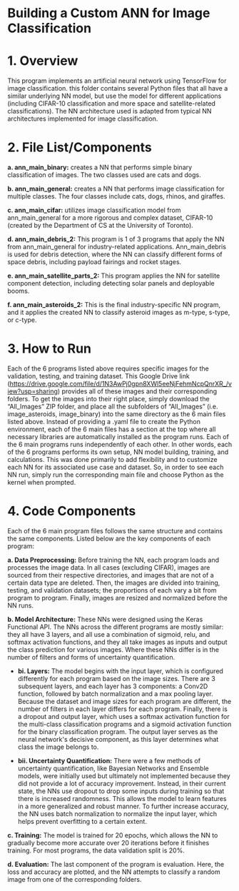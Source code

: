 # Building a Custom ANN for Image Classification

# **1. Overview** 

This program implements an artificial neural network using TensorFlow for image classification. this
folder contains several Python files that all have a similar underlying NN model, but use the model for
different applications (including CIFAR-10 classification and more space and satellite-related
classifications). The NN architecture used is adapted from typical NN architectures implemented for
image classification.


# **2. File List/Components**
   
**a. ann_main_binary:** creates a NN that performs simple binary classification of images. The two classes
used are cats and dogs.

**b. ann_main_general:** creates a NN that performs image classification for multiple classes. The four
classes include cats, dogs, rhinos, and giraffes.

**c. ann_main_cifar:** utilizes image classification model from ann_main_general for a more rigorous and
complex dataset, CIFAR-10 (created by the Department of CS at the University of Toronto).

**d. ann_main_debris_2:** This program is 1 of 3 programs that apply the NN from ann_main_general for
industry-related applications. Ann_main_debris is used for debris detection, where the NN can classify
different forms of space debris, including payload fairings and rocket stages.

**e. ann_main_satellite_parts_2:** This program applies the NN for satellite component detection, including
detecting solar panels and deployable booms.

**f. ann_main_asteroids_2:** This is the final industry-specific NN program, and it applies the created NN to
classify asteroid images as m-type, s-type, or c-type.

# **3. How to Run**
Each of the 6 programs listed above requires specific images for the validation, testing, and training
dataset. This Google Drive link
(https://drive.google.com/file/d/1N3AwPj0gpn8XWl5eeNjFehmNcpQnrXR_/view?usp=sharing) provides
all of these images and their corresponding folders. To get the images into their right place, simply
download the “All_Images” ZIP folder, and place all the subfolders of “All_Images” (i.e. image_asteroids,
image_binary) into the same directory as the 6 main files listed above.
Instead of providing a .yaml file to create the Python environment, each of the 6 main files has a section
at the top where all necessary libraries are automatically installed as the program runs.
Each of the 6 main programs runs independently of each other. In other words, each of the 6 programs
performs its own setup, NN model building, training, and calculations. This was done primarily to add
flexibility and to customize each NN for its associated use case and dataset. So, in order to see each NN
run, simply run the corresponding main file and choose Python as the kernel when prompted.

# **4. Code Components**
Each of the 6 main program files follows the same structure and contains the same components. Listed
below are the key components of each program:

**a. Data Preprocessing:** Before training the NN, each program loads and processes the image data. In all
cases (excluding CIFAR), images are sourced from their respective directories, and images that are not of
a certain data type are deleted. Then, the images are divided into training, testing, and validation
datasets; the proportions of each vary a bit from program to program. Finally, images are resized and
normalized before the NN runs.

**b. Model Architecture:** These NNs were designed using the Keras Functional API. The NNs across the
different programs are mostly similar: they all have 3 layers, and all use a combination of sigmoid, relu, and
softmax activation functions, and they all take images as inputs and output the class prediction for
various images. Where these NNs differ is in the number of filters and forms of uncertainty
quantification.

  - **bi. Layers:** The model begins with the input layer, which is configured differently for each program
based on the image sizes. There are 3 subsequent layers, and each layer has 3 components: a Conv2D
function, followed by batch normalization and a max pooling layer. Because the dataset and image sizes
for each program are different, the number of filters in each layer differs for each program. Finally, there
is a dropout and output layer, which uses a softmax activation function for the multi-class classification
programs and a sigmoid activation function for the binary classification program. The output layer
serves as the neural network&#39;s decisive component, as this layer determines what class the image
belongs to.

  - **bii. Uncertainty Quantification:** There were a few methods of uncertainty quantification, like Bayesian
Networks and Ensemble models, were initially used but ultimately not implemented because they
did not provide a lot of accuracy improvement. Instead, in their current state, the NNs use dropout to
drop some inputs during training so that there is increased randomness. This allows the model to learn
features in a more generalized and robust manner. To further increase accuracy, the NN uses batch
normalization to normalize the input layer, which helps prevent overfitting to a certain extent.

**c. Training:** The model is trained for 20 epochs, which allows the NN to gradually become more accurate
over 20 iterations before it finishes training. For most programs, the data validation split is 20%.

**d. Evaluation:** The last component of the program is evaluation. Here, the loss and accuracy are plotted,
and the NN attempts to classify a random image from one of the corresponding folders.
